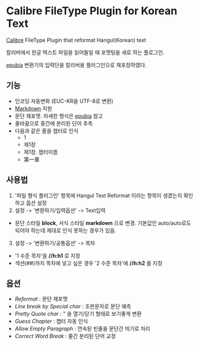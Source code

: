 Calibre FileType Plugin for Korean Text
==========================================
[Calibre](http://calibre-ebook.com) FileType Plugin that reformat Hangul(Korean) text

칼리버에서 한글 텍스트 파일을 읽어들일 때 포맷팅을 새로 하는 플로그인.

[epubia](https://code.google.com/p/epubia) 변환기의 입력단을 칼리버용 플러그인으로 재포장하였다.

## 기능
* 인코딩 자동변화 (EUC-KR을 UTF-8로 변환)
* [Markdown](http://scriptogr.am/myevan/post/markdown-syntax-guide-for-scriptogram) 지원
* 문단 재포맷. 자세한 형식은 [epubia](https://code.google.com/p/epubia/wiki/HangulText) 참고
* 줄바꿈으로 중간에 분리된 단어 추측
* 다음과 같은 줄을 챕터로 인식
  - 1
  - 제1장
  - 제1장. 챕터이름
  - 第一章

## 사용법
1. '파일 형식 플러그인' 항목에 Hangul Text Reformat 이라는 항목이 생겼는지 확인하고 옵션 설정
2. 설정 -> '변환하기/입력옵션' -> Text입력
  * 문단 스타일 **block**, 서식 스타일 **markdown** 으로 변경.
    기본값인 auto/auto로도 되어야 하는데 제대로 인식 못하는 경우가 있음.
3. 설정 -> '변환하기/공통옵션'  -> 목차
  * '1 수준 목차'을 **//h:h1** 로 지정
  * 섹션(##)까지 목차에 넣고 싶은 경우 '2 수준 목차'에 **//h:h2** 를 지정

## 옵션
* *Reformat* : 문단 재포맷
* *Line break by Special char* : 조판문자로 문단 예측
* *Pretty Quote char* : " 을 열기/닫기 형태로 보기좋게 변환
* *Guess Chapter* : 챕터 자동 인식
* *Allow Empty Paragraph* : 연속된 빈줄을 문단간 띄기로 처리
* *Correct Word Break* : 줄간 분리된 단어 교정
